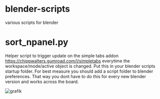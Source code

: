 # blender-scripts
various scripts for blender

# sort_npanel.py 
Helper script to trigger update on the simple tabs addon  https://chippwalters.gumroad.com/l/simpletabs everytime the workspace/mode/active object is changed. 
Put this in your blender scripts startup folder. 
For best measure you should add a script folder to blender preferences. That way you dont have to do this for every new blender version and works across the board. 

![grafik](https://user-images.githubusercontent.com/10765339/227530317-f782c895-014e-403d-b622-7daf2c5e3c0f.png)
